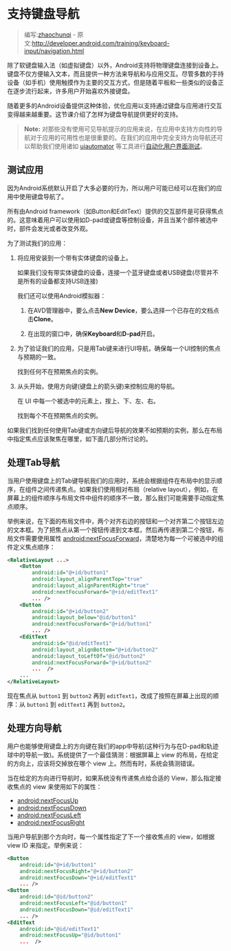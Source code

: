 # 支持键盘导航

> 编写:[zhaochunqi](https://github.com/zhaochunqi) - 原文:<http://developer.android.com/training/keyboard-input/navigation.html>

除了软键盘输入法（如虚拟键盘）以外，Android支持将物理键盘连接到设备上。键盘不仅方便输入文本，而且提供一种方法来导航和与应用交互。尽管多数的手持设备（如手机）使用触摸作为主要的交互方式，但是随着平板和一些类似的设备正在逐步流行起来，许多用户开始喜欢外接键盘。

随着更多的Android设备提供这种体验，优化应用以支持通过键盘与应用进行交互变得越来越重要。这节课介绍了怎样为键盘导航提供更好的支持。

> **Note:** 对那些没有使用可见导航提示的应用来说，在应用中支持方向性的导航对于应用的可用性也是很重要的。在我们的应用中完全支持方向导航还可以帮助我们使用诸如 [uiautomator](http://developer.android.com/tools/help/uiautomator/index.html) 等工具进行[自动化用户界面测试](http://developer.android.com/tools/testing/testing_ui.html)。

## 测试应用

因为Android系统默认开启了大多必要的行为，所以用户可能已经可以在我们的应用中使用键盘导航了。

所有由Android framework（如Button和EditText）提供的交互部件是可获得焦点的。这意味着用户可以使用如D-pad或键盘等控制设备，并且当某个部件被选中时，部件会发光或者改变外观。

为了测试我们的应用：

1. 将应用安装到一个带有实体键盘的设备上。

	如果我们没有带实体键盘的设备，连接一个蓝牙键盘或者USB键盘(尽管并不是所有的设备都支持USB连接)

	我们还可以使用Android模拟器：

	1. 在AVD管理器中，要么点击**New Device**，要么选择一个已存在的文档点击**Clone**。

	2. 在出现的窗口中，确保**Keyboard**和**D-pad**开启。

2. 为了验证我们的应用，只是用Tab键来进行UI导航，确保每一个UI控制的焦点与预期的一致。

	找到任何不在预期焦点的实例。

3. 从头开始，使用方向键(键盘上的箭头键)来控制应用的导航。

	在 UI 中每一个被选中的元素上，按上、下、左、右。

	找到每个不在预期焦点的实例。

如果我们找到任何使用Tab键或方向键后导航的效果不如预期的实例，那么在布局中指定焦点应该聚焦在哪里，如下面几部分所讨论的。

## 处理Tab导航

当用户使用键盘上的Tab键导航我们的应用时，系统会根据组件在布局中的显示顺序，在组件之间传递焦点。如果我们使用相对布局（relative layout），例如，在屏幕上的组件顺序与布局文件中组件的顺序不一致，那么我们可能需要手动指定焦点顺序。

举例来说，在下面的布局文件中，两个对齐右边的按钮和一个对齐第二个按钮左边的文本框。为了把焦点从第一个按钮传递到文本框，然后再传递到第二个按钮，布局文件需要使用属性 [android:nextFocusForward](http://developer.android.com/reference/android/view/View.html#attr_android:nextFocusForward)，清楚地为每一个可被选中的组件定义焦点顺序：

```xml
<RelativeLayout ...>
    <Button
        android:id="@+id/button1"
        android:layout_alignParentTop="true"
        android:layout_alignParentRight="true"
        android:nextFocusForward="@+id/editText1"
        ... />
    <Button
        android:id="@+id/button2"
        android:layout_below="@id/button1"
        android:nextFocusForward="@+id/button1"
        ... />
    <EditText
        android:id="@id/editText1"
        android:layout_alignBottom="@+id/button2"
        android:layout_toLeftOf="@id/button2"
        android:nextFocusForward="@+id/button2"
        ...  />
    ...
</RelativeLayout>
```

现在焦点从 `button1` 到 `button2` 再到 `editText1`，改成了按照在屏幕上出现的顺序：从 `button1` 到 `editText1` 再到 `button2`。

## 处理方向导航

用户也能够使用键盘上的方向键在我们的app中导航(这种行为与在D-pad和轨迹球中的导航一致)。系统提供了一个最佳猜测：根据屏幕上 view 的布局，在给定的方向上，应该将交掉放在哪个 view 上。然而有时，系统会猜测错误。

当在给定的方向进行导航时，如果系统没有传递焦点给合适的 View，那么指定接收焦点的 view 来使用如下的属性：

* [android:nextFocusUp](http://developer.android.com/reference/android/view/View.html#attr_android:nextFocusUp)
* [android:nextFocusDown](http://developer.android.com/reference/android/view/View.html#attr_android:nextFocusDown)
* [android:nextFocusLeft](http://developer.android.com/reference/android/view/View.html#attr_android:nextFocusLeft)
* [android:nextFocusRight](http://developer.android.com/reference/android/view/View.html#attr_android:nextFocusRight)

当用户导航到那个方向时，每一个属性指定了下一个接收焦点的 view，如根据 view ID 来指定。举例来说：

```xml
<Button
    android:id="@+id/button1"
    android:nextFocusRight="@+id/button2"
    android:nextFocusDown="@+id/editText1"
    ... />
<Button
    android:id="@id/button2"
    android:nextFocusLeft="@id/button1"
    android:nextFocusDown="@id/editText1"
    ... />
<EditText
    android:id="@id/editText1"
    android:nextFocusUp="@id/button1"
    ...  />
```
